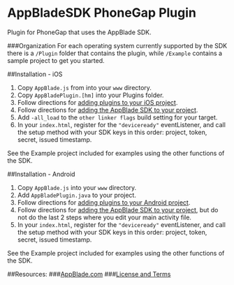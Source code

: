 AppBladeSDK PhoneGap Plugin
===================

Plugin for PhoneGap that uses the AppBlade SDK.

###Organization
For each operating system currently supported by the SDK there is a `/Plugin` folder that contains the plugin, while `/Example` contains a sample project to get you started.

##Installation - iOS

1. Copy `AppBlade.js` from into your `www` directory.
2. Copy `AppBladePlugin.[hm]` into your Plugins folder.
3. Follow directions for [adding plugins to your iOS project](http://wiki.phonegap.com/w/page/43708792/How%20to%20Install%20a%20PhoneGap%20Plugin%20for%20iOS).
3. Follow directions for [adding the AppBlade SDK to your project](http://github.com/AppBlade/SDK).
4. Add `-all_load` to the `other linker flags` build setting for your target.
5. In your `index.html`, register for the `"deviceready"` eventListener, and call the setup method with your SDK keys in this order: project, token, secret, issued timestamp.

See the Example project included for examples using the other functions of the SDK.

##Installation - Android

1. Copy `AppBlade.js` into your `www` directory.
2. Add `AppBladePlugin.java` to your project.
3. Follow directions for [adding plugins to your Android project](http://wiki.phonegap.com/w/page/43708611/How%20to%20Install%20a%20PhoneGap%20Plugin%20for%20Android).
3. Follow directions for [adding the AppBlade SDK to your project](http://github.com/AppBlade/SDK), but do not do the last 2 steps where you edit your main activity file.
3. In your `index.html`, register for the `"deviceready"` eventListener, and call the setup method with your SDK keys in this order: project, token, secret, issued timestamp.

See the Example project included for examples using the other functions of the SDK.


##Resources:
###[AppBlade.com](https://appblade.com/)
###[License and Terms](https://appblade.com/terms_of_use)